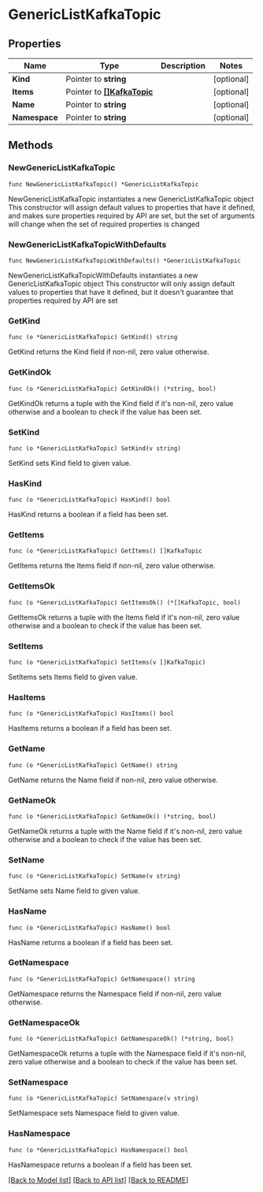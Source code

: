 # GenericListKafkaTopic

## Properties

Name | Type | Description | Notes
------------ | ------------- | ------------- | -------------
**Kind** | Pointer to **string** |  | [optional] 
**Items** | Pointer to [**[]KafkaTopic**](KafkaTopic.md) |  | [optional] 
**Name** | Pointer to **string** |  | [optional] 
**Namespace** | Pointer to **string** |  | [optional] 

## Methods

### NewGenericListKafkaTopic

`func NewGenericListKafkaTopic() *GenericListKafkaTopic`

NewGenericListKafkaTopic instantiates a new GenericListKafkaTopic object
This constructor will assign default values to properties that have it defined,
and makes sure properties required by API are set, but the set of arguments
will change when the set of required properties is changed

### NewGenericListKafkaTopicWithDefaults

`func NewGenericListKafkaTopicWithDefaults() *GenericListKafkaTopic`

NewGenericListKafkaTopicWithDefaults instantiates a new GenericListKafkaTopic object
This constructor will only assign default values to properties that have it defined,
but it doesn't guarantee that properties required by API are set

### GetKind

`func (o *GenericListKafkaTopic) GetKind() string`

GetKind returns the Kind field if non-nil, zero value otherwise.

### GetKindOk

`func (o *GenericListKafkaTopic) GetKindOk() (*string, bool)`

GetKindOk returns a tuple with the Kind field if it's non-nil, zero value otherwise
and a boolean to check if the value has been set.

### SetKind

`func (o *GenericListKafkaTopic) SetKind(v string)`

SetKind sets Kind field to given value.

### HasKind

`func (o *GenericListKafkaTopic) HasKind() bool`

HasKind returns a boolean if a field has been set.

### GetItems

`func (o *GenericListKafkaTopic) GetItems() []KafkaTopic`

GetItems returns the Items field if non-nil, zero value otherwise.

### GetItemsOk

`func (o *GenericListKafkaTopic) GetItemsOk() (*[]KafkaTopic, bool)`

GetItemsOk returns a tuple with the Items field if it's non-nil, zero value otherwise
and a boolean to check if the value has been set.

### SetItems

`func (o *GenericListKafkaTopic) SetItems(v []KafkaTopic)`

SetItems sets Items field to given value.

### HasItems

`func (o *GenericListKafkaTopic) HasItems() bool`

HasItems returns a boolean if a field has been set.

### GetName

`func (o *GenericListKafkaTopic) GetName() string`

GetName returns the Name field if non-nil, zero value otherwise.

### GetNameOk

`func (o *GenericListKafkaTopic) GetNameOk() (*string, bool)`

GetNameOk returns a tuple with the Name field if it's non-nil, zero value otherwise
and a boolean to check if the value has been set.

### SetName

`func (o *GenericListKafkaTopic) SetName(v string)`

SetName sets Name field to given value.

### HasName

`func (o *GenericListKafkaTopic) HasName() bool`

HasName returns a boolean if a field has been set.

### GetNamespace

`func (o *GenericListKafkaTopic) GetNamespace() string`

GetNamespace returns the Namespace field if non-nil, zero value otherwise.

### GetNamespaceOk

`func (o *GenericListKafkaTopic) GetNamespaceOk() (*string, bool)`

GetNamespaceOk returns a tuple with the Namespace field if it's non-nil, zero value otherwise
and a boolean to check if the value has been set.

### SetNamespace

`func (o *GenericListKafkaTopic) SetNamespace(v string)`

SetNamespace sets Namespace field to given value.

### HasNamespace

`func (o *GenericListKafkaTopic) HasNamespace() bool`

HasNamespace returns a boolean if a field has been set.


[[Back to Model list]](../README.md#documentation-for-models) [[Back to API list]](../README.md#documentation-for-api-endpoints) [[Back to README]](../README.md)


